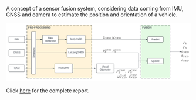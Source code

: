 A concept of a sensor fusion system, considering data coming from IMU, GNSS and camera to estimate the position and orientation of a vehicle.

![Architecture diagram](resources/architecture_diagram.png)

Click [here](sensor-fusion-system-with-ekf.pdf) for the complete report.
